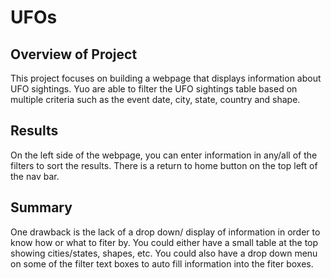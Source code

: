 # UFOs

## Overview of Project
This project focuses on building a webpage that displays information about UFO sightings.
Yuo are able to filter the UFO sightings table based on multiple criteria such as the event date, city, state, country and shape.

## Results
On the left side of the webpage, you can enter information in any/all of the filters to sort the results.
There is a return to home button on the top left of the nav bar.

## Summary
One drawback is the lack of a drop down/ display of information in order to know how or what to fiter by.
You could either have a small table at the top showing cities/states, shapes, etc.
You could also have a drop down menu on some of the filter text boxes to auto fill information into the fiter boxes.
